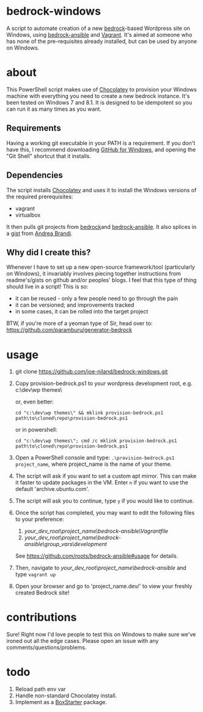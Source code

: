 bedrock-windows
===============

A script to automate creation of a new [bedrock](https://github.com/roots/bedrock)-based Wordpress site on Windows, using [bedrock-ansible](https://github.com/roots/bedrock-ansible) and [Vagrant](http://www.vagrantup.com/). It's aimed at someone who has none of the pre-requisites already installed, but can be used by anyone on Windows.

about
=====

This PowerShell script makes use of [Chocolatey](http://chocolatey.org) to provision your Windows machine with everything you need to create a new bedrock instance. It's been tested on Windows 7 and 8.1.
It is designed to be idempotent so you can run it as many times as you want.

Requirements
------------
Having a working git executable in your PATH is a requirement. If you don't have this, I recommend downloading [GitHub for Windows](https://windows.github.com/), and opening the "Git Shell" shortcut that it installs.

Dependencies
--------------
The script installs [Chocolatey](http://chocolatey.org) and uses it to install the Windows versions of the required prerequisites:
* vagrant
* virtualbox
    
It then pulls git projects from [bedrock](https://github.com/roots/bedrock)and [bedrock-ansible](https://github.com/roots/bedrock-ansible). It also splices in a [gist](https://gist.github.com/starise/e90d981b5f9e1e39f632) from [Andrea Brandi](https://github.com/starise).

Why did I create this?
--------------------
Whenever I have to set up a new open-source framework/tool (particularly on Windows), it invariably involves piecing together instructions from readme's/gists on github and/or peoples' blogs. I feel that this type of thing should live in a script! This is so:
* it can be reused - only a few people need to go through the pain
* it can be versioned; and improvements tracked
* in some cases, it can be rolled into the target project

BTW, if you're more of a yeoman type of Sir, head over to: https://github.com/paramburu/generator-bedrock

usage
=====
1. git clone https://github.com/joe-niland/bedrock-windows.git
2. Copy provision-bedrock.ps1 to your wordpress development root, e.g. c:\dev\wp themes\

    or, even better: 

    ```
    cd "c:\dev\wp themes\" && mklink provision-bedrock.ps1 path\to\cloned\repo\provision-bedrock.ps1
    ```

    or in powershell:

    ```
    cd "c:\dev\wp themes\"; cmd /c mklink provision-bedrock.ps1 path\to\cloned\repo\provision-bedrock.ps1
    ```

3. Open a PowerShell console and type: `.\provision-bedrock.ps1 project_name`, where project_name is the name of your theme.
4. The script will ask if you want to set a custom apt mirror. This can make it faster to update packages in the VM. Enter `n` if you want to use the default 'archive.ubuntu.com'.
5. The script will ask you to continue, type `y` if you would like to continue.
6. Once the script has completed, you may want to edit the following files to your preference:
   1. _your_dev_root\project_name\bedrock-ansible\Vagrantfile_
   2. _your_dev_root\project_name\bedrock-ansible\group_vars\development_

   See https://github.com/roots/bedrock-ansible#usage for details.
7. Then, navigate to _your_dev_root\project_name\bedrock-ansible_ and type `vagrant up`
8. Open your browser and go to 'project_name.dev/' to view your freshly created Bedrock site!

contributions
=============
Sure! Right now I'd love people to test this on Windows to make sure we've ironed out all the edge cases. Please open an issue with any comments/questions/problems.

todo
====
1. Reload path env var
2. Handle non-standard Chocolatey install.
3. Implement as a [BoxStarter](http://boxstarter.org/) package.
